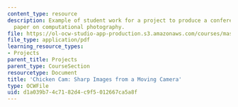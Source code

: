 ```yaml
---
content_type: resource
description: Example of student work for a project to produce a conference quality
  paper on computational photography.
file: https://ol-ocw-studio-app-production.s3.amazonaws.com/courses/mas-531-computational-camera-and-photography-fall-2009/d1a039b74c7182d4c9f5012667ca5a8f_MITMAS_531F09_proj3_paper.pdf
file_type: application/pdf
learning_resource_types:
- Projects
parent_title: Projects
parent_type: CourseSection
resourcetype: Document
title: 'Chicken Cam: Sharp Images from a Moving Camera'
type: OCWFile
uid: d1a039b7-4c71-82d4-c9f5-012667ca5a8f
---
```

